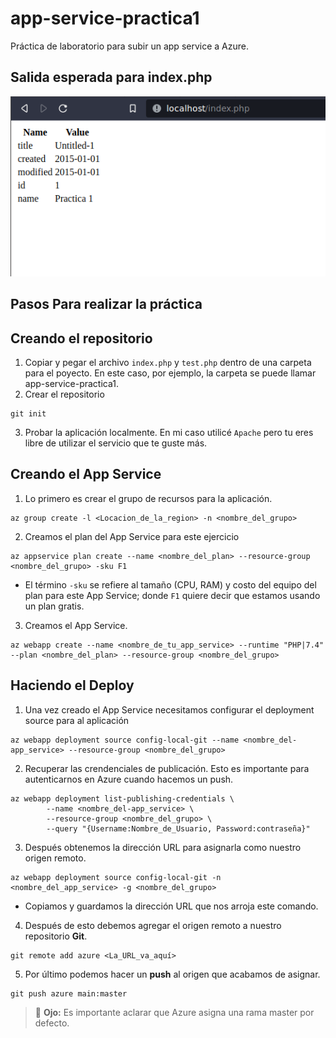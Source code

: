 # app-service-practica1
Práctica de laboratorio para subir un app service a Azure.

## Salida esperada para index.php
![Imagen de de la salida esperada](https://raw.githubusercontent.com/R2D2Power/app-service-practica1/main/assets/tabla-ejemplo.png)

## Pasos Para realizar la práctica
## Creando el repositorio
1. Copiar y pegar el archivo `index.php` y `test.php` dentro de una carpeta para el poyecto. En este caso, por ejemplo, la carpeta se puede llamar app-service-practica1. 
2. Crear el repositorio
```Github
git init
```
3. Probar la aplicación localmente. En mi caso utilicé `Apache` pero tu eres libre de utilizar el servicio que te guste más.

## Creando el App Service
1. Lo primero es crear el grupo de recursos para la aplicación. 

```CLI de Azure
az group create -l <Locacion_de_la_region> -n <nombre_del_grupo>
```

2. Creamos el plan del App Service para este ejercicio

```CLI de Azure
az appservice plan create --name <nombre_del_plan> --resource-group <nombre_del_grupo> -sku F1
```
- El término `-sku` se refiere al tamaño (CPU, RAM) y costo del equipo del plan para este App Service; donde `F1` quiere decir que estamos usando un plan gratis. 

3. Creamos el App Service. 

```CLI de Azure
az webapp create --name <nombre_de_tu_app_service> --runtime "PHP|7.4" --plan <nombre_del_plan> --resource-group <nombre_del_grupo>
```

## Haciendo el Deploy
1. Una vez creado el App Service necesitamos configurar el deployment source para al aplicación

```CLI de Azure
az webapp deployment source config-local-git --name <nombre_del-app_service> --resource-group <nombre_del_grupo>
```

2. Recuperar las crendenciales de publicación. Esto es importante para autenticarnos en Azure cuando hacemos un push. 

```CLI de Azure
az webapp deployment list-publishing-credentials \
        --name <nombre_del-app_service> \
        --resource-group <nombre_del_grupo> \
        --query "{Username:Nombre_de_Usuario, Password:contraseña}"
```

3. Después obtenemos la dirección URL para asignarla como nuestro origen remoto. 

```CLI de Azure
az webapp deployment source config-local-git -n <nombre_del_app_service> -g <nombre_del_grupo>
```
- Copiamos y guardamos la dirección URL que nos arroja este comando. 

4. Después de esto debemos agregar el origen remoto a nuestro repositorio **Git**.

```Git 
git remote add azure <La_URL_va_aquí>
```

5. Por último podemos hacer un **push** al origen que acabamos de asignar. 

```Git
git push azure main:master
```

  > 👀 **Ojo:** Es importante aclarar que Azure asigna una rama master por defecto. 
